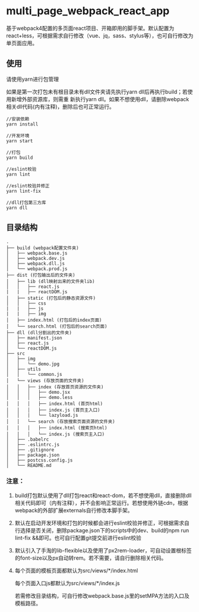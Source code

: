 # multi_page_webpack_react_app

基于webpack4配置的多页面react项目、开箱即用的脚手架。默认配置为react+less，可根据需求自行修改（vue、jq，sass、stylus等），也可自行修改为单页面应用。

## 使用

请使用yarn进行包管理

如果是第一次打包未有根目录未有dll文件夹请先执行yarn dll后再执行build；若使用新增外部资源库，则需重 
新执行yarn dll。如果不想使用dll，请删除webpack相关dll代码(内有注释)，删除后也可正常运行。

```
//安装依赖
yarn install

//开发环境
yarn start

//打包
yarn build

//eslint校验
yarn lint

//eslint校验并修正
yarn lint-fix

//dll打包第三方库
yarn dll
```

## 目录结构

```
.
├── build (webpack配置文件夹)
│   ├── webpack.base.js
│   ├── webpack.dev.js
│   ├── webpack.dll.js
│   └── webpack.prod.js
├── dist (打包输出后的文件夹)
│   ├── lib (dll映射出来的文件夹lib)
│	│	├── react.js
|	|	├── reactDOM.js
│   ├── static (打包后的静态资源文件)
│	│	├── css
|	|	├── js
|	|	├── img
│   ├── index.html (打包后的index页面)
│   └── search.html (打包后的search页面)
├── dll (dll分割出的文件夹)
│   ├── manifest.json
│   ├── react.js
│   └── reactDOM.js
├── src
│   ├── img
│   │   └── demo.jpg
│   ├── utils 
│   │   └── common.js
│   └── views (存放页面的文件夹)
│   │   ├── index (存放首页资源的文件夹)
│   │   │   ├── demo.jsx
│   │   │   ├── demo.less
│   │   │   ├── index.html (首页html)
│   │   │   ├── index.js (首页主入口)
│   │   |   └── lazyload.js
│   │   └── search (存放搜索页面资源的文件夹)
│   │   │   ├── index.html (搜索页html)
│   │   │   └── index.js (搜索页主入口)
│   ├── .babelrc
│   ├── .eslintrc.js
│   ├── .gitignore
│   ├── package.json
│   ├── postcss.config.js
│   └── README.md
```

### 注意：

1. build打包默认使用了dll打包react和react-dom，若不想使用dll，直接删除dll相关代码即可（内有注释），并不会影响正常运行。若想使用外链cdn，根据webpack的外部扩展externals自行修改本脚手架。

2. 默认在启动开发环境和打包的时候都会进行eslint校验并修正，可根据需求自行选择是否关闭，删除package.json下的scripts中的dev、build的npm run lint-fix &&即可。也可自行配置git提交前进行eslint校验

3. 默认引入了手淘的lib-flexible以及使用了px2rem-loader，可自动设置根标签的font-size以及px自动转rem。若不需要，请自行删除相关代码。

4. 每个页面的模板页面都默认为src/views/*/index.html

   每个页面入口js都默认为src/views/*/index.js

   若需修改目录结构，可自行修改webpack.base.js里的setMPA方法的入口及模板路径。